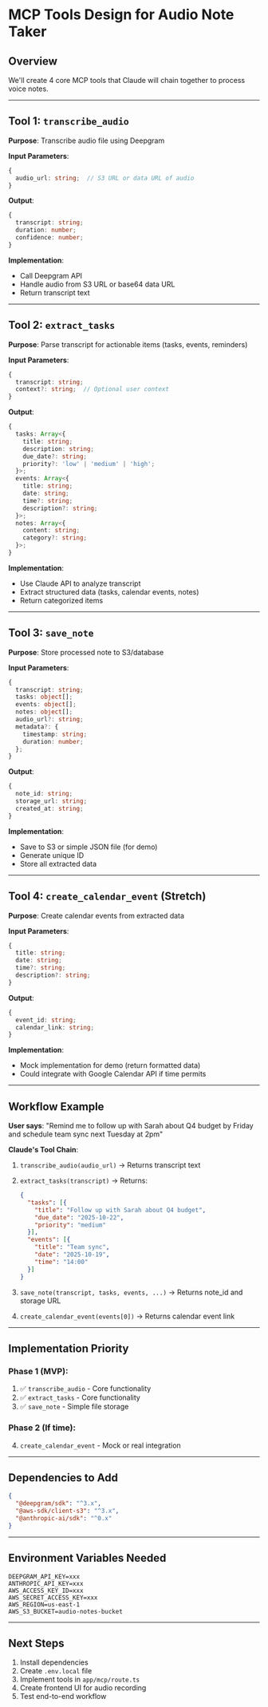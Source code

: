 # MCP Tools Design for Audio Note Taker

## Overview
We'll create 4 core MCP tools that Claude will chain together to process voice notes.

---

## Tool 1: `transcribe_audio`

**Purpose**: Transcribe audio file using Deepgram

**Input Parameters**:
```typescript
{
  audio_url: string;  // S3 URL or data URL of audio
}
```

**Output**:
```typescript
{
  transcript: string;
  duration: number;
  confidence: number;
}
```

**Implementation**:
- Call Deepgram API
- Handle audio from S3 URL or base64 data URL
- Return transcript text

---

## Tool 2: `extract_tasks`

**Purpose**: Parse transcript for actionable items (tasks, events, reminders)

**Input Parameters**:
```typescript
{
  transcript: string;
  context?: string;  // Optional user context
}
```

**Output**:
```typescript
{
  tasks: Array<{
    title: string;
    description: string;
    due_date?: string;
    priority?: 'low' | 'medium' | 'high';
  }>;
  events: Array<{
    title: string;
    date: string;
    time?: string;
    description?: string;
  }>;
  notes: Array<{
    content: string;
    category?: string;
  }>;
}
```

**Implementation**:
- Use Claude API to analyze transcript
- Extract structured data (tasks, calendar events, notes)
- Return categorized items

---

## Tool 3: `save_note`

**Purpose**: Store processed note to S3/database

**Input Parameters**:
```typescript
{
  transcript: string;
  tasks: object[];
  events: object[];
  notes: object[];
  audio_url?: string;
  metadata?: {
    timestamp: string;
    duration: number;
  };
}
```

**Output**:
```typescript
{
  note_id: string;
  storage_url: string;
  created_at: string;
}
```

**Implementation**:
- Save to S3 or simple JSON file (for demo)
- Generate unique ID
- Store all extracted data

---

## Tool 4: `create_calendar_event` (Stretch)

**Purpose**: Create calendar events from extracted data

**Input Parameters**:
```typescript
{
  title: string;
  date: string;
  time?: string;
  description?: string;
}
```

**Output**:
```typescript
{
  event_id: string;
  calendar_link: string;
}
```

**Implementation**:
- Mock implementation for demo (return formatted data)
- Could integrate with Google Calendar API if time permits

---

## Workflow Example

**User says**: "Remind me to follow up with Sarah about Q4 budget by Friday and schedule team sync next Tuesday at 2pm"

**Claude's Tool Chain**:
1. `transcribe_audio(audio_url)`
   → Returns transcript text

2. `extract_tasks(transcript)`
   → Returns:
   ```json
   {
     "tasks": [{
       "title": "Follow up with Sarah about Q4 budget",
       "due_date": "2025-10-22",
       "priority": "medium"
     }],
     "events": [{
       "title": "Team sync",
       "date": "2025-10-19",
       "time": "14:00"
     }]
   }
   ```

3. `save_note(transcript, tasks, events, ...)`
   → Returns note_id and storage URL

4. `create_calendar_event(events[0])`
   → Returns calendar event link

---

## Implementation Priority

### Phase 1 (MVP):
1. ✅ `transcribe_audio` - Core functionality
2. ✅ `extract_tasks` - Core functionality
3. ✅ `save_note` - Simple file storage

### Phase 2 (If time):
4. `create_calendar_event` - Mock or real integration

---

## Dependencies to Add

```json
{
  "@deepgram/sdk": "^3.x",
  "@aws-sdk/client-s3": "^3.x",
  "@anthropic-ai/sdk": "^0.x"
}
```

---

## Environment Variables Needed

```env
DEEPGRAM_API_KEY=xxx
ANTHROPIC_API_KEY=xxx
AWS_ACCESS_KEY_ID=xxx
AWS_SECRET_ACCESS_KEY=xxx
AWS_REGION=us-east-1
AWS_S3_BUCKET=audio-notes-bucket
```

---

## Next Steps

1. Install dependencies
2. Create `.env.local` file
3. Implement tools in `app/mcp/route.ts`
4. Create frontend UI for audio recording
5. Test end-to-end workflow
